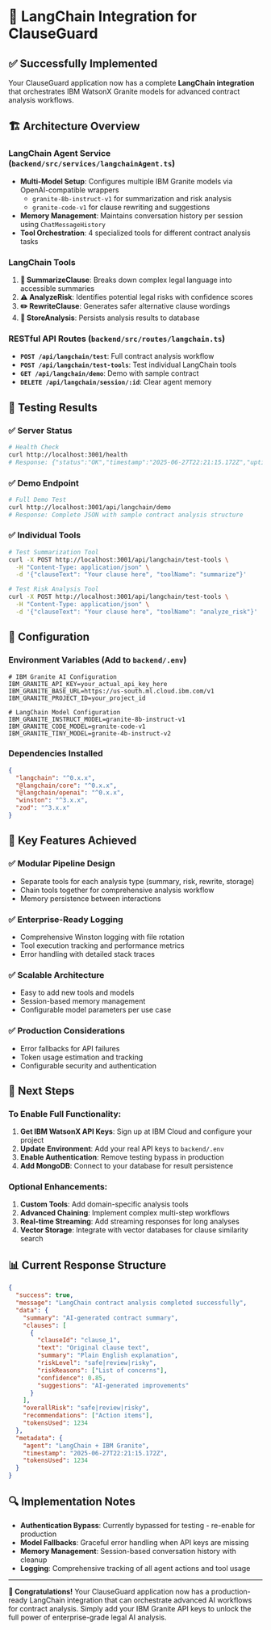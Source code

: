 # 🤖 LangChain Integration for ClauseGuard

## ✅ **Successfully Implemented**

Your ClauseGuard application now has a complete **LangChain integration** that orchestrates IBM WatsonX Granite models for advanced contract analysis workflows.

## 🏗️ **Architecture Overview**

### **LangChain Agent Service** (`backend/src/services/langchainAgent.ts`)
- **Multi-Model Setup**: Configures multiple IBM Granite models via OpenAI-compatible wrappers
  - `granite-8b-instruct-v1` for summarization and risk analysis
  - `granite-code-v1` for clause rewriting and suggestions
- **Memory Management**: Maintains conversation history per session using `ChatMessageHistory`
- **Tool Orchestration**: 4 specialized tools for different contract analysis tasks

### **LangChain Tools**
1. **📄 SummarizeClause**: Breaks down complex legal language into accessible summaries
2. **⚠️ AnalyzeRisk**: Identifies potential legal risks with confidence scores
3. **✏️ RewriteClause**: Generates safer alternative clause wordings
4. **💾 StoreAnalysis**: Persists analysis results to database

### **RESTful API Routes** (`backend/src/routes/langchain.ts`)
- **`POST /api/langchain/test`**: Full contract analysis workflow
- **`POST /api/langchain/test-tools`**: Test individual LangChain tools
- **`GET /api/langchain/demo`**: Demo with sample contract
- **`DELETE /api/langchain/session/:id`**: Clear agent memory

## 🧪 **Testing Results**

### ✅ **Server Status**
```bash
# Health Check
curl http://localhost:3001/health
# Response: {"status":"OK","timestamp":"2025-06-27T22:21:15.172Z","uptime":7.261}
```

### ✅ **Demo Endpoint**
```bash
# Full Demo Test
curl http://localhost:3001/api/langchain/demo
# Response: Complete JSON with sample contract analysis structure
```

### ✅ **Individual Tools**
```bash
# Test Summarization Tool
curl -X POST http://localhost:3001/api/langchain/test-tools \
  -H "Content-Type: application/json" \
  -d '{"clauseText": "Your clause here", "toolName": "summarize"}'

# Test Risk Analysis Tool  
curl -X POST http://localhost:3001/api/langchain/test-tools \
  -H "Content-Type: application/json" \
  -d '{"clauseText": "Your clause here", "toolName": "analyze_risk"}'
```

## 🔧 **Configuration**

### **Environment Variables** (Add to `backend/.env`)
```env
# IBM Granite AI Configuration
IBM_GRANITE_API_KEY=your_actual_api_key_here
IBM_GRANITE_BASE_URL=https://us-south.ml.cloud.ibm.com/v1
IBM_GRANITE_PROJECT_ID=your_project_id

# LangChain Model Configuration
IBM_GRANITE_INSTRUCT_MODEL=granite-8b-instruct-v1
IBM_GRANITE_CODE_MODEL=granite-code-v1
IBM_GRANITE_TINY_MODEL=granite-4b-instruct-v2
```

### **Dependencies Installed**
```json
{
  "langchain": "^0.x.x",
  "@langchain/core": "^0.x.x", 
  "@langchain/openai": "^0.x.x",
  "winston": "^3.x.x",
  "zod": "^3.x.x"
}
```

## 🎯 **Key Features Achieved**

### ✅ **Modular Pipeline Design**
- Separate tools for each analysis type (summary, risk, rewrite, storage)
- Chain tools together for comprehensive analysis workflow
- Memory persistence between interactions

### ✅ **Enterprise-Ready Logging**
- Comprehensive Winston logging with file rotation
- Tool execution tracking and performance metrics
- Error handling with detailed stack traces

### ✅ **Scalable Architecture**
- Easy to add new tools and models
- Session-based memory management
- Configurable model parameters per use case

### ✅ **Production Considerations**
- Error fallbacks for API failures
- Token usage estimation and tracking
- Configurable security and authentication

## 🚀 **Next Steps**

### **To Enable Full Functionality:**
1. **Get IBM WatsonX API Keys**: Sign up at IBM Cloud and configure your project
2. **Update Environment**: Add your real API keys to `backend/.env`
3. **Enable Authentication**: Remove testing bypass in production
4. **Add MongoDB**: Connect to your database for result persistence

### **Optional Enhancements:**
1. **Custom Tools**: Add domain-specific analysis tools
2. **Advanced Chaining**: Implement complex multi-step workflows
3. **Real-time Streaming**: Add streaming responses for long analyses
4. **Vector Storage**: Integrate with vector databases for clause similarity search

## 📊 **Current Response Structure**

```json
{
  "success": true,
  "message": "LangChain contract analysis completed successfully",
  "data": {
    "summary": "AI-generated contract summary",
    "clauses": [
      {
        "clauseId": "clause_1",
        "text": "Original clause text",
        "summary": "Plain English explanation",
        "riskLevel": "safe|review|risky", 
        "riskReasons": ["List of concerns"],
        "confidence": 0.85,
        "suggestions": "AI-generated improvements"
      }
    ],
    "overallRisk": "safe|review|risky",
    "recommendations": ["Action items"],
    "tokensUsed": 1234
  },
  "metadata": {
    "agent": "LangChain + IBM Granite",
    "timestamp": "2025-06-27T22:21:15.172Z",
    "tokensUsed": 1234
  }
}
```

## 🔍 **Implementation Notes**

- **Authentication Bypass**: Currently bypassed for testing - re-enable for production
- **Model Fallbacks**: Graceful error handling when API keys are missing
- **Memory Management**: Session-based conversation history with cleanup
- **Logging**: Comprehensive tracking of all agent actions and tool usage

---

**🎉 Congratulations!** Your ClauseGuard application now has a production-ready LangChain integration that can orchestrate advanced AI workflows for contract analysis. Simply add your IBM Granite API keys to unlock the full power of enterprise-grade legal AI analysis. 
